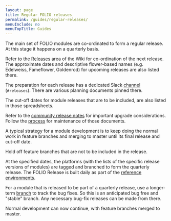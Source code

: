 ```yaml
---
layout: page
title: Regular FOLIO releases
permalink: /guides/regular-releases/
menuInclude: no
menuTopTitle: Guides
---
```


The main set of FOLIO modules are co-ordinated to form a regular release.
At this stage it happens on a quarterly basis.

Refer to the [Releases](https://wiki.folio.org/display/REL/) area of the Wiki for co-ordination of the next release.
The approximate dates and descriptive flower-based names (e.g. Edelweiss, Fameflower, Goldenrod) for upcoming releases are also listed there.

The preparation for each release has a dedicated Slack [channel](/guidelines/which-forum/#slack)
(`#releases`). There are various planning documents pinned there.

The cut-off dates for module releases that are to be included, are also listed in those spreadsheets.

Refer to the [community release notes](https://wiki.folio.org/display/COMMUNITY/Release+Notes)
for important upgrade considerations.
Follow the [process](https://wiki.folio.org/pages/viewpage.action?pageId=36572486) for maintenance of those documents.

A typical strategy for a module development is to keep doing the normal work in feature branches and merging to master until its final release and cut-off date.

Hold off feature branches that are not to be included in the release.

At the specified dates, the platforms (with the lists of the specific release versions of modules) are tagged and branched to form the quarterly release.
The FOLIO Release is built daily as part of the [reference environments](/guides/automation/#reference-environments).

For a module that is released to be part of a quarterly release, use a longer-term [branch](/guidelines/release-procedures/#bug-fix-releases) to track the bug fixes.
So this is an anticipated bug free and "stable" branch.
Any necessary bug-fix releases can be made from there.

Normal development can now continue, with feature branches merged to master.

